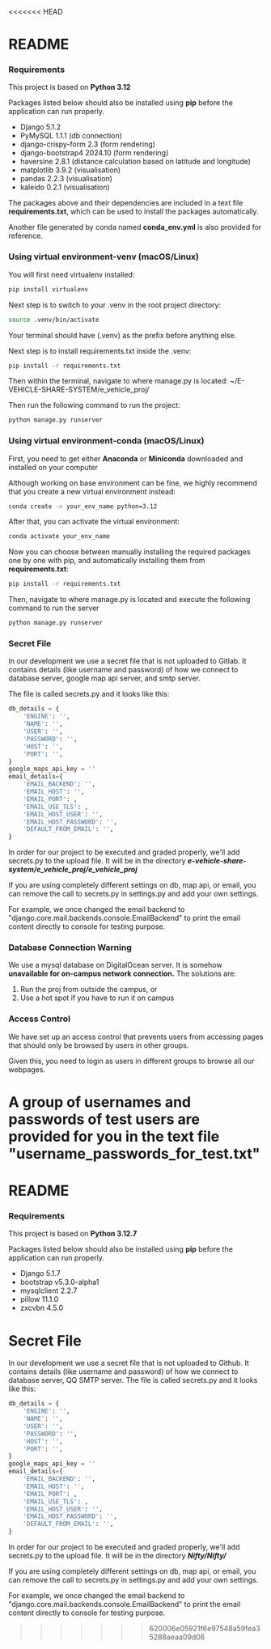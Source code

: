 <<<<<<< HEAD
# README

### Requirements

This project is based on **Python 3.12**

Packages listed below should also be installed using **pip** before the application can run properly.

- Django 5.1.2
- PyMySQL 1.1.1 (db connection)
- django-crispy-form 2.3 (form rendering)
- django-bootstrap4 2024.10 (form rendering)
- haversine 2.8.1 (distance calculation based on latitude and longitude)
- matplotlib 3.9.2 (visualisation)
- pandas 2.2.3 (visualisation)
- kaleido 0.2.1 (visualisation)

The packages above and their dependencies are included in a text file **requirements.txt**, which can be used to install the packages automatically.

Another file generated by conda named **conda_env.yml** is also provided for reference.

### Using virtual environment-venv (macOS/Linux)

You will first need virtualenv installed:

```bash
pip install virtualenv
```

Next step is to switch to your .venv in the root project directory:

```bash
source .venv/bin/activate
```

Your terminal should have (.venv) as the prefix before anything else.

Next step is to install requirements.txt inside the .venv:

```bash
pip install -r requirements.txt
```

Then within the terminal, navigate to where manage.py is located: ~/E-VEHICLE-SHARE-SYSTEM/e_vehicle_proj/

Then run the following command to run the project:

```bash
python manage.py runserver
```

### Using virtual environment-conda (macOS/Linux)

First, you need to get either **Anaconda** or **Miniconda** downloaded and installed on your computer

Although working on base environment can be fine, we highly recommend that you create a new virtual environment instead:

```bash
conda create -n your_env_name python=3.12
```

 After that, you can activate the virtual environment:

```bash
conda activate your_env_name
```

Now you can choose between manually installing the required packages one by one with pip, and automatically installing them from **requirements.txt**:

```bash
pip install -r requirements.txt
```

Then, navigate to where manage.py is located and execute the following command to run the server

```bash
python manage.py runserver
```

### Secret File

In our development we use a secret file that is not uploaded to Gitlab. It contains details (like username and password) of how we connect to database server, google map api server, and smtp server.

The file is called secrets.py and it looks like this:

```python
db_details = {
    'ENGINE': '',
    'NAME': '',
    'USER': '',
    'PASSWORD': '',
    'HOST': '',
    'PORT': '',
}
google_maps_api_key = ''
email_details={
    'EMAIL_BACKEND': '',
    'EMAIL_HOST': '',
    'EMAIL_PORT': ,
    'EMAIL_USE_TLS': ,
    'EMAIL_HOST_USER': '',
    'EMAIL_HOST_PASSWORD': '',
    'DEFAULT_FROM_EMAIL': '',
}
```

In order for our project to be executed and graded properly, we'll add secrets.py to the upload file. It will be in the directory ***e-vehicle-share-system/e_vehicle_proj/e_vehicle_proj***

If you are using completely different settings on db, map api, or email, you can remove the call to secrets.py in settings.py and add your own settings.

For example, we once changed the email backend to "django.core.mail.backends.console.EmailBackend" to print the email content directly to console for testing purpose.

### Database Connection Warning

We use a mysql database on DigitalOcean server. It is somehow **unavailable for on-campus network connection.** The solutions are:

1. Run the proj from outside the campus, or
2. Use a hot spot if you have to run it on campus

### Access Control

We have set up an access control that prevents users from accessing pages that should only be browsed by users in other groups.

Given this, you need to login as users in different groups to browse all our webpages.

A group of usernames and passwords of test users are provided for you in the text file **"username_passwords_for_test.txt"**
=======
# README

### Requirements

This project is based on **Python 3.12.7**

Packages listed below should also be installed using **pip** before the application can run properly.

- Django 5.1.7
- bootstrap v5.3.0-alpha1
- mysqlclient 2.2.7
- pillow 11.1.0
- zxcvbn 4.5.0

# Secret File
In our development we use a secret file that is not uploaded to Github. It contains details (like username and password) of how we connect to database server, QQ SMTP server.
The file is called secrets.py and it looks like this:

```python
db_details = {
    'ENGINE': '',
    'NAME': '',
    'USER': '',
    'PASSWORD': '',
    'HOST': '',
    'PORT': '',
}
google_maps_api_key = ''
email_details={
    'EMAIL_BACKEND': '',
    'EMAIL_HOST': '',
    'EMAIL_PORT': ,
    'EMAIL_USE_TLS': ,
    'EMAIL_HOST_USER': '',
    'EMAIL_HOST_PASSWORD': '',
    'DEFAULT_FROM_EMAIL': '',
}
```

In order for our project to be executed and graded properly, we'll add secrets.py to the upload file. It will be in the directory ***Nifty/Nifty/***

If you are using completely different settings on db, map api, or email, you can remove the call to secrets.py in settings.py and add your own settings.

For example, we once changed the email backend to "django.core.mail.backends.console.EmailBackend" to print the email content directly to console for testing purpose.
>>>>>>> 620006e05921f6e97548a59fea35288aeaa09d06
